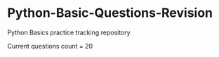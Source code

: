 # Python-Basic-Questions-Revision
Python Basics practice tracking repository

Current questions count = 20
